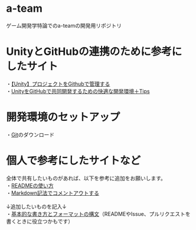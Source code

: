 # a-team
ゲーム開発学特論でのa-teamの開発用リポジトリ

# UnityとGitHubの連携のために参考にしたサイト
・[【Unity】プロジェクトをGithubで管理する](https://gamecreate.vatchlog.com/unity-github/)<br>
・[UnityをGitHubで共同開発するための快適な開発環境＋Tips](https://qiita.com/ayakaintheclouds/items/c7022b393485db573bda)

# 開発環境のセットアップ
・[Git](https://git-scm.com/downloads)のダウンロード<br>


# 個人で参考にしたサイトなど
全体で共有したいものがあれば、以下を参考に追加をお願いします。<br>
・[READMEの使い方](https://qiita.com/mzmz__02/items/b219c1592404eabda52d)<br>
・[Markdown記法でコメントアウトする](https://qiita.com/yu0819ki/items/e1e1d20cedc68706ba23)<br><br>
↓追加したいものを記入↓<br>
・[基本的な書き方とフォーマットの構文](https://docs.github.com/ja/get-started/writing-on-github/getting-started-with-writing-and-formatting-on-github/basic-writing-and-formatting-syntax)（READMEやIssue、プルリクエストを書くときに役立つかもです）<br>
<!-- 以下のように追加をお願いします。
・[サイト名](リンク)<br>
・[サイト名](リンク)<br>
-->
